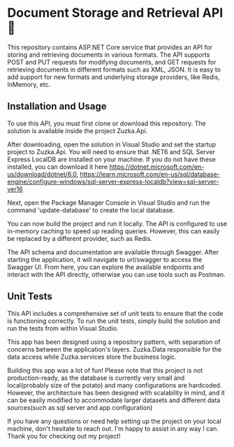 # Document Storage and Retrieval API 🦜
This repository contains ASP.NET Core service that provides an API for storing and retrieving documents in various formats. The API supports POST and PUT requests for modifying documents, and GET requests for retrieving documents in different formats such as XML, JSON. It is easy to add support for new formats and underlying storage providers, like Redis, InMemory, etc.

## Installation and Usage
To use this API, you must first clone or download this repository. The solution is available inside the project Zuzka.Api.

After downloading, open the solution in Visual Studio and set the startup project to Zuzka.Api. You will need to ensure that .NET6 and SQL Server Express LocalDB are installed on your machine. If you do not have these installed, you can download it here https://dotnet.microsoft.com/en-us/download/dotnet/6.0, https://learn.microsoft.com/en-us/sql/database-engine/configure-windows/sql-server-express-localdb?view=sql-server-ver16

Next, open the Package Manager Console in Visual Studio and run the command 'update-database' to create the local database.

You can now build the project and run it locally. The API is configured to use in-memory caching to speed up reading queries. However, this can easily be replaced by a different provider, such as Redis.

The API schema and documentation are available through Swagger. After starting the application, it will navigate to url/swagger to access the Swagger UI. From here, you can explore the available endpoints and interact with the API directly, otherwise you can use tools such as Postman.

## Unit Tests
This API includes a comprehensive set of unit tests to ensure that the code is functioning correctly. To run the unit tests, simply build the solution and run the tests from within Visual Studio.

This app has been designed using a repository pattern, with separation of concerns between the application's layers. Zuzka.Data responsible for the data access while Zuzka.services store the business logic.

Building this app was a lot of fun! Please note that this project is not production-ready, as the database is currently very small and local(probably size of the potato) and many configurations are hardcoded. However, the architecture has been designed with scalability in mind, and it can be easily modified to accommodate larger datasets and different data sources(such as sql server and app configuration)

If you have any questions or need help setting up the project on your local machine, don't hesitate to reach out. I'm happy to assist in any way I can. Thank you for checking out my project!
